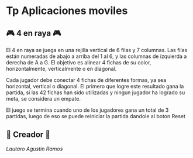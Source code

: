 # Tp Aplicaciones moviles
## 🎮 4 en raya 🎮
El 4 en raya se juega en una rejilla vertical de 6 filas y 7 columnas. Las filas están numeradas de abajo a arriba del 1 al 6, y las columnas de izquierda a derecha de A a G. El objetivo es alinear 4 fichas de su color, horizontalmente, verticalmente o en diagonal.

Cada jugador debe conectar 4 fichas de diferentes formas, ya sea horizontal, vertical o diagonal. El primero que logre este resultado gana la partida, si las 42 fichas han sido utilizadas y ningun jugador ha logrado su meta, se considera un empate.

El juego se termina cuando uno de los jugadores gana un total de 3 partidas, luego de eso se puede reiniciar la partida dandole al boton Reset

## 🤖 Creador 🤖
_Lautaro Agustin Ramos_ 



